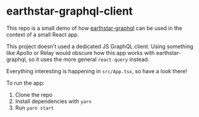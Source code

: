 # earthstar-graphql-client

This repo is a small demo of how [earthstar-graphql](https://github.com/sgwilym/earthstar-graphql) can be used in the context of a small React app.

This project doesn't used a dedicated JS GraphQL client. Using something like Apollo or Relay would obscure how this app works with earthstar-graphql, so it uses the more general `react-query` instead.

Everything interesting is happening in `src/App.tsx`, so have a look there!

To run the app:

1. Clone the repo
2. Install dependencies with `yarn`
3. Run `yarn start`
